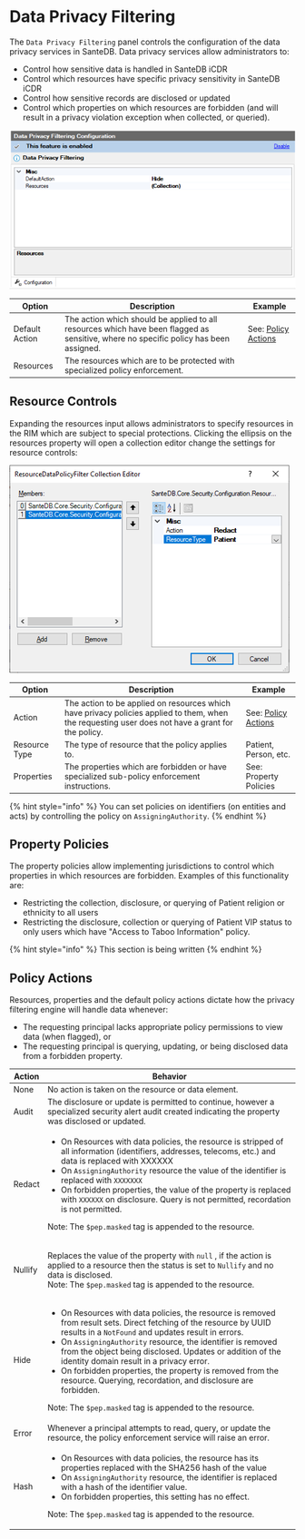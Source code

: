 # Data Privacy Filtering

The `Data Privacy Filtering` panel controls the configuration of the data privacy services in SanteDB. Data privacy services allow administrators to:

* Control how sensitive data is handled in SanteDB iCDR
* Control which resources have specific privacy sensitivity in SanteDB iCDR
* Control how sensitive records are disclosed or updated
* Control which properties on which resources are forbidden (and will result in a privacy violation exception when collected, or queried).

![](<../../../../.gitbook/assets/image (439).png>)

| Option         | Description                                                                                                                           | Example                                                    |
| -------------- | ------------------------------------------------------------------------------------------------------------------------------------- | ---------------------------------------------------------- |
| Default Action | The action which should be applied to all resources which have been flagged as sensitive, where no specific policy has been assigned. | See: [Policy Actions](data-privacy-filtering.md#undefined) |
| Resources      | The resources which are to be protected with specialized policy enforcement.                                                          |                                                            |

## Resource Controls

Expanding the resources input allows administrators to specify resources in the RIM which are subject to special protections. Clicking the ellipsis on the resources property will open a collection editor change the settings for resource controls:

![](<../../../../.gitbook/assets/image (443).png>)

| Option        | Description                                                                                                                                       | Example                                                    |
| ------------- | ------------------------------------------------------------------------------------------------------------------------------------------------- | ---------------------------------------------------------- |
| Action        | The action to be applied on resources which have privacy policies applied to them, when the requesting user does not have a grant for the policy. | See: [Policy Actions](data-privacy-filtering.md#undefined) |
| Resource Type | The type of resource that the policy applies to.                                                                                                  | Patient, Person, etc.                                      |
| Properties    | The properties which are forbidden or have specialized sub-policy enforcement instructions.                                                       | See: Property Policies                                     |

{% hint style="info" %}
You can set policies on identifiers (on entities and acts) by controlling the policy on `AssigningAuthority`.
{% endhint %}

## Property Policies

The property policies allow implementing jurisdictions to control which properties in which resources are forbidden. Examples of this functionality are:

* Restricting the collection, disclosure, or querying of Patient religion or ethnicity to all users
* Restricting the disclosure, collection or querying of Patient VIP status to only users which have "Access to Taboo Information" policy.

{% hint style="info" %}
This section is being written
{% endhint %}

## Policy Actions

Resources, properties and the default policy actions dictate how the privacy filtering engine will handle data whenever:

* The requesting principal lacks appropriate policy permissions to view data (when flagged), or
* The requesting principal is querying, updating, or being disclosed data from a forbidden property.

| Action  | Behavior                                                                                                                                                                                                                                                                                                                                                                                                                                                                                                                                                                                                |
| ------- | ------------------------------------------------------------------------------------------------------------------------------------------------------------------------------------------------------------------------------------------------------------------------------------------------------------------------------------------------------------------------------------------------------------------------------------------------------------------------------------------------------------------------------------------------------------------------------------------------------- |
| None    | No action is taken on the resource or data element.                                                                                                                                                                                                                                                                                                                                                                                                                                                                                                                                                     |
| Audit   | The disclosure or update is permitted to continue, however a specialized security alert audit created indicating the property was disclosed or updated.                                                                                                                                                                                                                                                                                                                                                                                                                                                 |
| Redact  | <ul><li>On Resources with data policies, the resource is stripped of all information (identifiers, addresses, telecoms, etc.) and data is replaced with XXXXXX</li><li>On <code>AssigningAuthority</code> resource the value of the identifier is replaced with <code>XXXXXXX</code></li><li>On forbidden properties, the value of the property is replaced with <code>XXXXXX</code> on disclosure. Query is not permitted, recordation is not permitted.</li></ul><p>Note: The <code>$pep.masked</code> tag is appended to the resource.</p>                                                           |
| Nullify | <p>Replaces the value of the property with <code>null</code> , if the action is applied to a resource then the status is set to <code>Nullify</code> and no data is disclosed. <br>Note: The <code>$pep.masked</code> tag is appended to the resource.</p>                                                                                                                                                                                                                                                                                                                                              |
| Hide    | <ul><li>On Resources with data policies, the resource is removed from result sets. Direct fetching of the resource by UUID results in a <code>NotFound</code> and updates result in errors.</li><li>On <code>AssigningAuthority</code> resource, the identifier is removed from the object being disclosed. Updates or addition of the identity domain result in a privacy error.</li><li>On forbidden properties, the property is removed from the resource. Querying, recordation, and disclosure are forbidden. </li></ul><p>Note: The <code>$pep.masked</code> tag is appended to the resource.</p> |
| Error   | Whenever a principal attempts to read, query, or update the resource, the policy enforcement service will raise an error.                                                                                                                                                                                                                                                                                                                                                                                                                                                                               |
| Hash    | <ul><li>On Resources with data policies, the resource has its properties replaced with the SHA256 hash of the value</li><li>On <code>AssigningAuthority</code> resource, the identifier is replaced with a hash of the identifier value.</li><li>On forbidden properties, this setting has no effect.</li></ul><p>Note: The <code>$pep.masked</code> tag is appended to the resource.</p>                                                                                                                                                                                                               |
